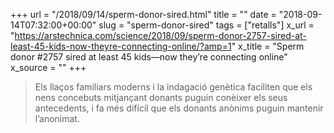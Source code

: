 +++
url = "/2018/09/14/sperm-donor-sired.html"
title = ""
date = "2018-09-14T07:32:00+00:00"
slug = "sperm-donor-sired"
tags = ["retalls"]
x_url = "https://arstechnica.com/science/2018/09/sperm-donor-2757-sired-at-least-45-kids-now-theyre-connecting-online/?amp=1"
x_title = "Sperm donor #2757 sired at least 45 kids—now they’re connecting online"
x_source = ""
+++


> Els llaços familiars moderns i la indagació genètica faciliten que els nens concebuts mitjançant donants puguin conèixer els seus antecedents, i fa més difícil que els donants anònims puguin mantenir l’anonimat.
